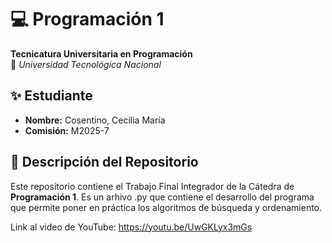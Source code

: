 # 💻 Programación 1  
**Tecnicatura Universitaria en Programación**  
📍 *Universidad Tecnológica Nacional*  

## ✨ Estudiante  
- **Nombre:** Cosentino, Cecilia María  
- **Comisión:** M2025-7   

## 📂 Descripción del Repositorio  
Este repositorio contiene el Trabajo Final Integrador de la Cátedra de **Programación 1**. Es un arhivo .py que contiene el desarrollo del programa que permite poner en práctica los algoritmos de búsqueda y ordenamiento.  

Link al video de YouTube: https://youtu.be/UwGKLyx3mGs


